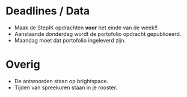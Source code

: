 # Deadlines / Data
- Maak de StepIK opdrachten **voor** het einde van de week!!
- Aanstaande donderdag wordt de portofolio opdracht gepubliceerd.
- Maandag moet dat portofolio ingeleverd zijn.

# Overig
- De antwoorden staan op brightspace.
- Tijden van spreekuren staan in je rooster.
